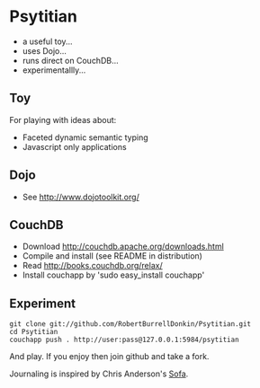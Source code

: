 # Psytitian
 * a useful toy... 
 * uses Dojo...
 * runs direct on CouchDB...
 * experimentallly...

## Toy
For playing with ideas about:

 * Faceted dynamic semantic typing
 * Javascript only applications

## Dojo
 * See http://www.dojotoolkit.org/

## CouchDB
 * Download http://couchdb.apache.org/downloads.html
 * Compile and install (see README in distribution)
 * Read http://books.couchdb.org/relax/
 * Install couchapp by 'sudo easy_install couchapp'

## Experiment

	git clone git://github.com/RobertBurrellDonkin/Psytitian.git
	cd Psytitian
	couchapp push . http://user:pass@127.0.0.1:5984/psytitian
	
And play. If you enjoy then join github and take a fork.

Journaling is inspired by Chris Anderson's [Sofa](http://github.com/jchris/sofa).
